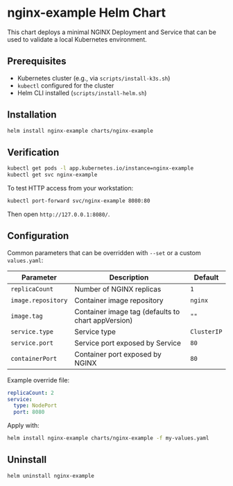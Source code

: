 # nginx-example Helm Chart

This chart deploys a minimal NGINX Deployment and Service that can be used to validate a local Kubernetes environment.

## Prerequisites
- Kubernetes cluster (e.g., via `scripts/install-k3s.sh`)
- `kubectl` configured for the cluster
- Helm CLI installed (`scripts/install-helm.sh`)

## Installation
```bash
helm install nginx-example charts/nginx-example
```

## Verification
```bash
kubectl get pods -l app.kubernetes.io/instance=nginx-example
kubectl get svc nginx-example
```

To test HTTP access from your workstation:
```bash
kubectl port-forward svc/nginx-example 8080:80
```
Then open `http://127.0.0.1:8080/`.

## Configuration
Common parameters that can be overridden with `--set` or a custom `values.yaml`:

| Parameter | Description | Default |
|-----------|-------------|---------|
| `replicaCount` | Number of NGINX replicas | `1` |
| `image.repository` | Container image repository | `nginx` |
| `image.tag` | Container image tag (defaults to chart appVersion) | `""` |
| `service.type` | Service type | `ClusterIP` |
| `service.port` | Service port exposed by Service | `80` |
| `containerPort` | Container port exposed by NGINX | `80` |

Example override file:
```yaml
replicaCount: 2
service:
  type: NodePort
  port: 8080
```
Apply with:
```bash
helm install nginx-example charts/nginx-example -f my-values.yaml
```

## Uninstall
```bash
helm uninstall nginx-example
```
